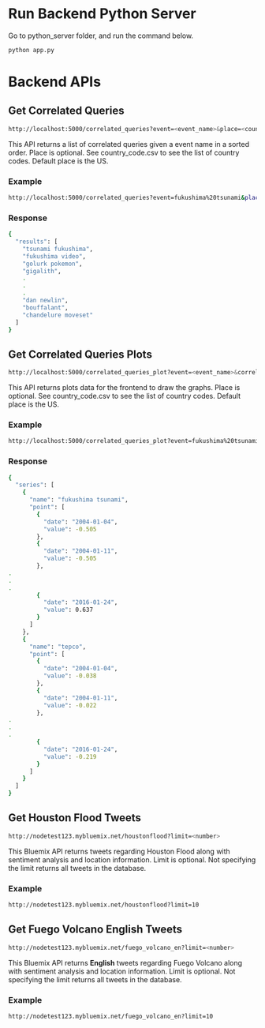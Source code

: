 # Run Backend Python Server
Go to python_server folder, and run the command below. 
```bash
python app.py
```

# Backend APIs

## Get Correlated Queries
```bash
http://localhost:5000/correlated_queries?event=<event_name>&place=<country_code>
```
This API returns a list of correlated queries given a event name in a sorted order. Place is optional. See country_code.csv to see the list of country codes. Default place is the US. 

### Example
```bash
http://localhost:5000/correlated_queries?event=fukushima%20tsunami&place=us
```

### Response
```bash
{
  "results": [
    "tsunami fukushima", 
    "fukushima video", 
    "golurk pokemon", 
    "gigalith", 
    .
    .
    .
    "dan newlin", 
    "bouffalant", 
    "chandelure moveset"
  ]
}
```

## Get Correlated Queries Plots
```bash
http://localhost:5000/correlated_queries_plot?event=<event_name>&correlated_query=<correlated_query>&place=<country_code>
```
This API returns plots data for the frontend to draw the graphs. Place is optional. See country_code.csv to see the list of country codes. Default place is the US. 

### Example
```bash
http://localhost:5000/correlated_queries_plot?event=fukushima%20tsunami&correlated_query=tepco&place=us
```

### Response
```bash
{
  "series": [
    {
      "name": "fukushima tsunami", 
      "point": [
        {
          "date": "2004-01-04", 
          "value": -0.505
        }, 
        {
          "date": "2004-01-11", 
          "value": -0.505
        }, 
.
.
.
        {
          "date": "2016-01-24", 
          "value": 0.637
        }
      ]
    }, 
    {
      "name": "tepco", 
      "point": [
        {
          "date": "2004-01-04", 
          "value": -0.038
        }, 
        {
          "date": "2004-01-11", 
          "value": -0.022
        }, 
.
.
.
        {
          "date": "2016-01-24", 
          "value": -0.219
        }
      ]
    }
  ]
}
```

## Get Houston Flood Tweets
```bash
http://nodetest123.mybluemix.net/houstonflood?limit=<number>
```
This Bluemix API returns tweets regarding Houston Flood along with sentiment analysis and location information. Limit is optional. Not specifying the limit returns all tweets in the database. 

### Example
```bash
http://nodetest123.mybluemix.net/houstonflood?limit=10
```

## Get Fuego Volcano English Tweets
```bash
http://nodetest123.mybluemix.net/fuego_volcano_en?limit=<number>
```
This Bluemix API returns **English** tweets regarding Fuego Volcano along with sentiment analysis and location information. Limit is optional. Not specifying the limit returns all tweets in the database. 

### Example
```bash
http://nodetest123.mybluemix.net/fuego_volcano_en?limit=10
```
